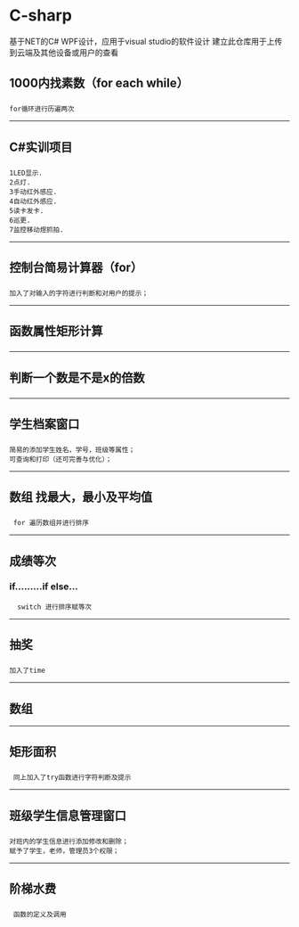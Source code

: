 # C-sharp

基于NET的C# WPF设计，应用于visual studio的软件设计
建立此仓库用于上传到云端及其他设备或用户的查看
##    1000内找素数（for each while）
###
    for循环进行历遍两次
-------------------------------
##     C#实训项目
### 
    1LED显示.
    2点灯.
    3手动红外感应.
    4自动红外感应.
    5读卡发卡.
    6巡更.
    7监控移动煜抓拍.
-------------------------------
##    控制台简易计算器（for）
###   
    加入了对输入的字符进行判断和对用户的提示；
-------------------------------
##    函数属性矩形计算
###

------------------------------------
##    判断一个数是不是x的倍数
###
-------------------------------------
##    学生档案窗口
###
    简易的添加学生姓名，学号，班级等属性；
    可查询和打印（还可完善与优化）；
--------------------------------------
##    数组 找最大，最小及平均值
###  
     for 遍历数组并进行排序
------------------------------
##    成绩等次
###   if.........if else...
      switch 进行排序赋等次
-------------------------------------
##    抽奖
###    
    加入了time
--------------------------------------
##    数组
---------------------------------------
##    矩形面积
###  
     同上加入了try函数进行字符判断及提示
-------------------------------------
##    班级学生信息管理窗口
###
    对班内的学生信息进行添加修改和删除；
    赋予了学生，老师，管理员3个权限；
----------------------------------------
##    阶梯水费
###  
     函数的定义及调用

